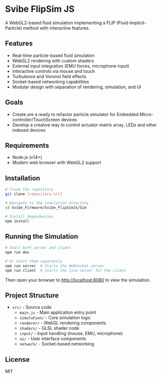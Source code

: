 # Svibe FlipSim JS

A WebGL2-based fluid simulation implementing a FLIP (Fluid-Implicit-Particle) method with interactive features.

## Features

- Real-time particle-based fluid simulation
- WebGL2 rendering with custom shaders
- External input integration (EMU forces, microphone input)
- Interactive controls via mouse and touch
- Turbulence and Voronoi field effects
- Socket-based networking capabilities
- Modular design with separation of rendering, simulation, and UI

## Goals

- Create are a ready to refactor particle simulator for Embedded Micro-controller/TouchScreen devices
- Develop a creative way to control actuator matrix array, LEDs and other indexed devices

## Requirements

- Node.js (v14+)
- Modern web browser with WebGL2 support

## Installation

```bash
# Clone the repository
git clone [repository-url]

# Navigate to the simulation directory
cd Svibe_Firmware/Svibe_FlipSimJs/Sim

# Install dependencies
npm install
```

## Running the Simulation

```bash
# Start both server and client
npm run dev

# Or start them separately
npm run server  # Starts the WebSocket server
npm run client  # Starts the live-server for the client
```

Then open your browser to <http://localhost:8080> to view the simulation.

## Project Structure

- `src/` - Source code
  - `main.js` - Main application entry point
  - `simulation/` - Core simulation logic
  - `renderer/` - WebGL rendering components
  - `shaders/` - GLSL shader code
  - `input/` - Input handling (mouse, EMU, microphone)
  - `ui/` - User interface components
  - `network/` - Socket-based networking

## License

MIT
